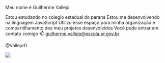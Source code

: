 Meu nome é Guilherme Vallejo

Estou estudando no colegio estadual do parana
Estou me desenvolvendo na linguagem JavaScript
Utilizo esse espaço para minha organização e compartilhamento dos meu projetos desenvolvidos
Você pode entrar em contato comigo 📫
guilherme.vallejo@escola.pr.gov.br

@Vallejo11

![](https://media3.giphy.com/media/v1.Y2lkPTc5MGI3NjExZW1qMWwxeWNrdzNraWtybDhpNzV2dXV2MzJvMmR6aXZ6NHViZWlmcyZlcD12MV9pbnRlcm5hbF9naWZfYnlfaWQmY3Q9Zw/CGXnGb7zpsvXD2uwvd/giphy.webp)

<!--
**Vallejo11/Vallejo11** is a ✨ _special_ ✨ repository because its `README.md` (this file) appears on your GitHub profile.

Here are some ideas to get you started:

- 🔭 I’m currently working on ...
- 🌱 I’m currently learning ...
- 👯 I’m looking to collaborate on ...
- 🤔 I’m looking for help with ...
- 💬 Ask me about ...
- 📫 How to reach me: ...
- 😄 Pronouns: ...
- ⚡ Fun fact: ...
-->

